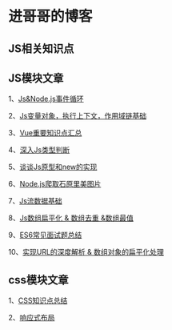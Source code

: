 # 进哥哥的博客
## JS相关知识点
## JS模块文章
1、[Js&Node.js事件循环](https://github.com/jingegebuguai/JavaScript-/blob/master/Js%26Node%E4%BA%8B%E4%BB%B6%E5%BE%AA%E7%8E%AF.md)

2、[Js变量对象，执行上下文，作用域链基础](https://github.com/jingegebuguai/JavaScript-/blob/master/Js%E5%8F%98%E9%87%8F%E5%AF%B9%E8%B1%A1%EF%BC%8C%E6%89%A7%E8%A1%8C%E4%B8%8A%E4%B8%8B%E6%96%87%EF%BC%8C%E4%BD%9C%E7%94%A8%E5%9F%9F%E9%93%BE%E5%9F%BA%E7%A1%80.md)

3、[Vue重要知识点汇总](https://github.com/jingegebuguai/JavaScript-/blob/master/Vue%E9%87%8D%E8%A6%81%E9%87%8D%E8%A7%86%E7%82%B9%E6%B1%87%E6%80%BB.md)

4、[深入Js类型判断](https://github.com/jingegebuguai/JavaScript-/blob/master/%E6%B7%B1%E5%85%A5Js%E7%B1%BB%E5%9E%8B%E5%88%A4%E6%96%AD.md)

5、[谈谈Js原型和new的实现](https://github.com/jingegebuguai/JavaScript-/blob/master/%E8%B0%88%E8%B0%88Js%E5%8E%9F%E5%9E%8B%E5%92%8Cnew%E7%9A%84%E5%AE%9E%E7%8E%B0.md)

6、[Node.js爬取石原里美图片](https://github.com/jingegebuguai/JavaScript-/blob/master/Node%E7%88%AC%E5%8F%96%E7%9F%B3%E5%8E%9F%E9%87%8C%E7%BE%8E%E7%9A%84%E5%9B%BE%E7%89%87.md)

7、[Js流数据基础](https://github.com/jingegebuguai/JavaScript-/blob/master/Js%E6%B5%81%E6%95%B0%E6%8D%AE%E5%9F%BA%E7%A1%80.md)

8、[Js数组扁平化 & 数组去重 &数组最值](https://github.com/jingegebuguai/JavaScript-/blob/master/Js%E6%95%B0%E7%BB%84%E6%89%81%E5%B9%B3%E5%8C%96%20%26%20%E6%95%B0%E7%BB%84%E5%8E%BB%E9%87%8D%20%26%E6%95%B0%E7%BB%84%E6%9C%80%E5%80%BC.md)

9、[ES6常见面试题总结](https://github.com/jingegebuguai/JavaScript/issues/1)

10、[实现URL的深度解析 & 数组对象的扁平化处理](https://github.com/jingegebuguai/JavaScript/issues/2)


## css模块文章
1、[CSS知识点总结](https://github.com/jingegebuguai/JavaScript-/blob/master/CSS%E7%9F%A5%E8%AF%86%E7%82%B9%E6%80%BB%E7%BB%93.md)

2、[响应式布局](https://github.com/jingegebuguai/JavaScript-/blob/master/%E5%93%8D%E5%BA%94%E5%BC%8F%E5%B8%83%E5%B1%80.md)
